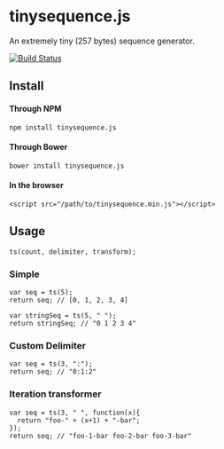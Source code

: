 # tinysequence.js

An extremely tiny (257 bytes) sequence generator.

[![Build Status](https://travis-ci.org/syropian/tinysequence.js.svg?branch=master)](https://travis-ci.org/syropian/tinysequence.js)

## Install

#### Through NPM

```
npm install tinysequence.js
```

#### Through Bower

```
bower install tinysequence.js
```

#### In the browser

```
<script src="/path/to/tinysequence.min.js"></script>
```

## Usage
```
ts(count, delimiter, transform);
```

### Simple

```
var seq = ts(5);
return seq; // [0, 1, 2, 3, 4]

var stringSeq = ts(5, " ");
return stringSeq; // "0 1 2 3 4"
```

### Custom Delimiter

```
var seq = ts(3, ":");
return seq; // "0:1:2"
```

### Iteration transformer

```
var seq = ts(3, " ", function(x){
  return "foo-" + (x+1) + "-bar";
});
return seq; // "foo-1-bar foo-2-bar foo-3-bar"
```
